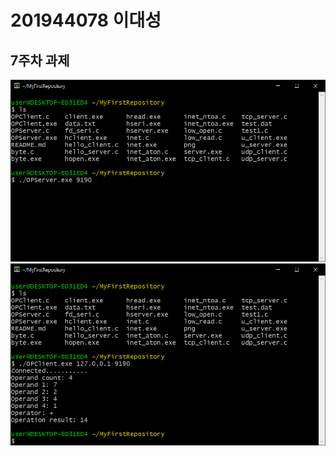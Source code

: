 # 201944078 이대성
## 7주차 과제

<img width="" height="" src="./png/OPServer_pic.png"></img>
<img width="" height="" src="./png/OPClient_pic.png"></img>
